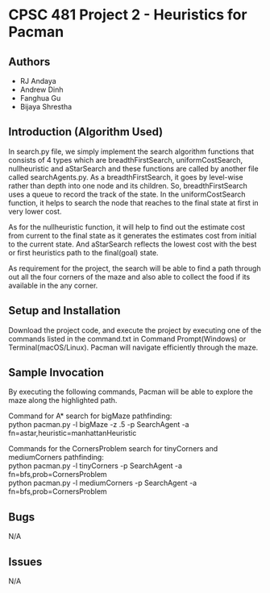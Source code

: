 # CPSC 481 Project 2 - Heuristics for Pacman
## Authors
- RJ Andaya
- Andrew Dinh
- Fanghua Gu
- Bijaya Shrestha

## Introduction (Algorithm Used)
In search.py file, we simply implement the search algorithm functions that
consists of 4 types which are breadthFirstSearch, uniformCostSearch, nullheuristic and
aStarSearch and these functions are called by another file called searchAgents.py. As a
breadthFirstSearch, it goes by level-wise rather than depth into one node and its
children. So, breadthFirstSearch uses a queue to record the track of the state. In the
uniformCostSearch function, it helps to search the node that reaches to the final state at
first in very lower cost.

As for the nullheuristic function, it will help to find out the estimate cost from
current to the final state as it generates the estimates cost from initial to the current
state. And aStarSearch reflects the lowest cost with the best or first heuristics path to the
final(goal) state.

As requirement for the project, the search will be able to find a path through out
all the four corners of the maze and also able to collect the food if its available in the
any corner. 

## Setup and Installation
Download the project code, and execute the project by executing one of the commands listed in the command.txt in Command Prompt(Windows) or Terminal(macOS/Linux). Pacman will navigate efficiently through the maze.

## Sample Invocation
By executing the following commands, Pacman will be able to explore the maze along the highlighted path.

Command for A* search for bigMaze pathfinding: <br />
	python pacman.py -l bigMaze -z .5 -p SearchAgent -a fn=astar,heuristic=manhattanHeuristic <br />


Commands for the CornersProblem search for tinyCorners and mediumCorners pathfinding: <br />
	python pacman.py -l tinyCorners -p SearchAgent -a fn=bfs,prob=CornersProblem <br />
	python pacman.py -l mediumCorners -p SearchAgent -a fn=bfs,prob=CornersProblem <br />
	

## Bugs
N/A

## Issues
N/A
